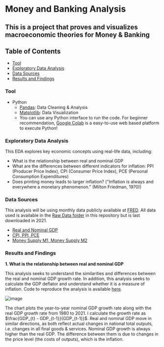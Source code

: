 # Money and Banking Analysis
## This is a project that proves and visualizes macroeconomic theories for Money &amp; Banking

## Table of Contents
- [Tool](#tool)
- [Exploratory Data Analysis](#exploratory-data-analysis)
- [Data Sources](#data-sources)
- [Results and Findings](#results-and-findings)
  
### Tool
- Python
    -   [Pandas](https://pandas.pydata.org/docs/): Data Cleaning & Analysis
    -   [Matplotlib](https://matplotlib.org/stable/): Data Visualization
    -   You can use any Python interface to run the code. For beginner recommendation, [Google Colab](https://colab.research.google.com/) is a easy-to-use web based platform to execute Python!

### Exploratory Data Analysis

This EDA explores key economic concepts using real-life data, including:
- What is the relationship between real and nominal GDP
- What are the differences between different indicators for inflation: PPI (Producer Price Index), CPI (Consumer Price Index), PCE (Personal Consumption Expenditures)
- Does printing money leads to larger inflation? ("Inflation is always and everywhere a monetary phenomenon." (Milton Friedman, 1970))

### Data Sources
This analysis will be using monthly data publicly available at [FRED](https://fred.stlouisfed.org). All data used is available in the [Raw Data folder](https://github.com/kshao19/Money_and_Banking_Analysis/tree/main/Raw%20Data/) in this repository but is last downloaded in 2021. 
- [Real and Nominal GDP](https://github.com/kshao19/Money_and_Banking_Analysis/blob/main/Raw%20Data/Nominal_Real%20GDP.csv)
- [CPI, PPI, PCE](https://github.com/kshao19/Money_and_Banking_Analysis/blob/main/Raw%20Data/part2.csv)
- [Money Supply M1, Money Supply M2](https://github.com/kshao19/Money_and_Banking_Analysis/blob/main/Raw%20Data/Money%20Stock.csv)

### Results and Findings
**1. What is the relationship between real and nominal GDP**

This analysis seeks to understand the similarities and differences between the real and nominal GDP growth rate. In addition, this analysis seeks to calculate the GDP deflator and understand whether it is a measure of inflation. 
Code to reproduce the analysis is available [here](https://github.com/kshao19/Money_and_Banking_Analysis/blob/main/Code/GDP).

![image](https://github.com/user-attachments/assets/aee3e54a-9b2e-4bbf-ae5d-db183a14dc2e)

The chart plots the year-to-year nominal GDP growth rate along with the real GDP growth rate from 1980 to 2021. I calculate the growth rate as $\frac{GDP_{t} - GDP_{t-1}}{GDP_{t-1}}$. Real and nominal GDP move in similar directions, as both reflect actual changes in national total outputs, i.e. changes in all final goods & services. Nominal GDP growth is always higher than the real GDP. The difference between them is due to changes in the price level (the costs of outputs), which is the inflation.


 
